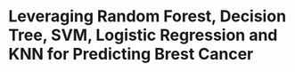 # Leveraging Random Forest, Decision Tree, SVM, Logistic Regression and KNN for Predicting Brest Cancer
